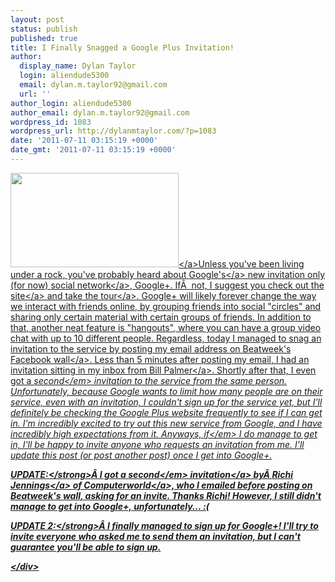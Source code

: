 ```yaml
---
layout: post
status: publish
published: true
title: I Finally Snagged a Google Plus Invitation!
author:
  display_name: Dylan Taylor
  login: aliendude5300
  email: dylan.m.taylor92@gmail.com
  url: ''
author_login: aliendude5300
author_email: dylan.m.taylor92@gmail.com
wordpress_id: 1083
wordpress_url: http://dylanmtaylor.com/?p=1083
date: '2011-07-11 03:15:19 +0000'
date_gmt: '2011-07-11 03:15:19 +0000'
---
```

<p><a href="http:&#47;&#47;dylanmtaylor.com&#47;wp-content&#47;uploads&#47;2011&#47;07&#47;Screenshot-25.png"><img class="alignleft size-full wp-image-1080" title="Google Plus Invitation Screenshot" src="http:&#47;&#47;dylanmtaylor.com&#47;wp-content&#47;uploads&#47;2011&#47;07&#47;Screenshot-25.png" alt="" width="269" height="151" &#47;><&#47;a>Unless you've been living under a rock, you've probably heard about <a class="zem_slink" title="Google" href="http:&#47;&#47;google.com" rel="homepage">Google's<&#47;a> new invitation only (for now) <a class="zem_slink" title="Social network" href="http:&#47;&#47;en.wikipedia.org&#47;wiki&#47;Social_network" rel="wikipedia">social network<&#47;a>, Google+. If&Acirc;&nbsp; not, I suggest you <a href="https:&#47;&#47;plus.google.com&#47;">check out the site<&#47;a> and<a href="http:&#47;&#47;www.google.com&#47;intl&#47;en&#47;+&#47;demo&#47;"> take the tour<&#47;a>. Google+ will likely forever change the way we interact with friends online, by grouping friends into social "circles" and sharing only certain material with certain groups of friends. In addition to that, another neat feature is "hangouts", where you can have a group video chat with up to 10 different people. Regardless, today I managed to snag an invitation to the service by posting my email address on <a href="http:&#47;&#47;www.facebook.com&#47;beatweek">Beatweek's Facebook wall<&#47;a>. Less than 5 minutes after posting my email, I had an invitation sitting in my inbox from <a href="https:&#47;&#47;plus.google.com&#47;u&#47;0&#47;113305033825535522724&#47;posts">Bill Palmer<&#47;a>. Shortly after that, I even got a <em>second<&#47;em> invitation to the service from the same person. Unfortunately, because Google wants to limit how many people are on their service, even with an invitation, I couldn't sign up for the service yet, but I'll definitely be checking the Google Plus website frequently to see if I can get in. I'm incredibly excited to try out this new service from Google, and I have incredibly high expectations from it. Anyways, <em>if<&#47;em> I do manage to get in, I'll be happy to invite anyone who requests an invitation from me. I'll update this post (or post another post) once I get into Google+.</p>
<p><strong>UPDATE:<&#47;strong>&Acirc;&nbsp;I got <a href="http:&#47;&#47;dylanmtaylor.com&#47;wp-content&#47;uploads&#47;2011&#47;07&#47;Screenshot-76.png">a <em>second<&#47;em> invitation<&#47;a> by&Acirc;&nbsp;<a href="https:&#47;&#47;plus.google.com&#47;u&#47;0&#47;117220625678034723010&#47;posts">Richi Jennings<&#47;a> of <a href="http:&#47;&#47;blogs.computerworld.com&#47;18590&#47;get_a_google_invite_here_join_plus_project_circle?ue">Computerworld<&#47;a>, who I emailed before posting on Beatweek's wall, asking for an invite. Thanks Richi! However, I still didn't manage to get into Google+, unfortunately... :(</p>
<p><strong>UPDATE 2:<&#47;strong>&Acirc;&nbsp;I finally managed to sign up for Google+! I'll try to invite everyone who asked me to send them an invitation, but I can't guarantee you'll be able to sign up.</p>
<div class="zemanta-pixie" style="margin-top: 10px; height: 15px;"><img class="zemanta-pixie-img" style="float: right;" src="http:&#47;&#47;img.zemanta.com&#47;pixy.gif?x-id=bd424e1e-159b-4957-bb9a-22f521076a44" alt="" &#47;><&#47;div></p>
